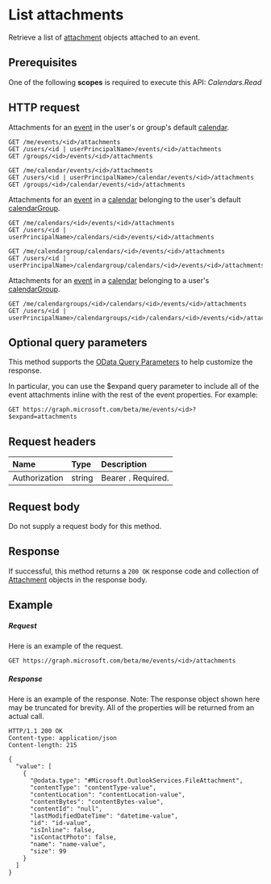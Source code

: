 # List attachments

Retrieve a list of [attachment](../resources/attachment.md) objects attached to an event.

## Prerequisites
One of the following **scopes** is required to execute this API: 
*Calendars.Read* 
## HTTP request
<!-- { "blockType": "ignored" } -->
Attachments for an [event](../resources/event.md) in the user's or group's default [calendar](../resources/calendar.md).
```http
GET /me/events/<id>/attachments
GET /users/<id | userPrincipalName>/events/<id>/attachments
GET /groups/<id>/events/<id>/attachments

GET /me/calendar/events/<id>/attachments
GET /users/<id | userPrincipalName>/calendar/events/<id>/attachments
GET /groups/<id>/calendar/events/<id>/attachments
```
Attachments for an [event](../resources/event.md) in a [calendar](../resources/calendar.md) belonging to the user's default [calendarGroup](../resources/calendargroup.md).
```http
GET /me/calendars/<id>/events/<id>/attachments
GET /users/<id | userPrincipalName>/calendars/<id>/events/<id>/attachments

GET /me/calendargroup/calendars/<id>/events/<id>/attachments
GET /users/<id | userPrincipalName>/calendargroup/calendars/<id>/events/<id>/attachments
```
Attachments for an [event](../resources/event.md) in a [calendar](../resources/calendar.md) belonging to a user's [calendarGroup](../resources/calendargroup.md).
```http
GET /me/calendargroups/<id>/calendars/<id>/events/<id>/attachments
GET /users/<id | userPrincipalName>/calendargroups/<id>/calendars/<id>/events/<id>/attachments
```
## Optional query parameters
This method supports the [OData Query Parameters](http://graph.microsoft.io/docs/overview/query_parameters) to help customize the response.

In particular, you can use the $expand query parameter to include all of the event attachments
inline with the rest of the event properties. For example:

```
GET https://graph.microsoft.com/beta/me/events/<id>?$expand=attachments
```


## Request headers
| Name       | Type | Description|
|:-----------|:------|:----------|
| Authorization  | string  | Bearer <token>. Required. |

## Request body
Do not supply a request body for this method.
## Response
If successful, this method returns a `200 OK` response code and collection of [Attachment](../resources/attachment.md) objects in the response body.
## Example
##### Request
Here is an example of the request.
<!-- {
  "blockType": "request",
  "name": "get_attachments"
}-->
```http
GET https://graph.microsoft.com/beta/me/events/<id>/attachments
```
##### Response
Here is an example of the response. Note: The response object shown here may be truncated for brevity. All of the properties will be returned from an actual call.
<!-- {
  "blockType": "response",
  "truncated": true,
  "@odata.type": "microsoft.graph.attachment",
  "isCollection": true
} -->
```http
HTTP/1.1 200 OK
Content-type: application/json
Content-length: 215

{
  "value": [
    {
      "@odata.type": "#Microsoft.OutlookServices.FileAttachment",
      "contentType": "contentType-value",
      "contentLocation": "contentLocation-value",
      "contentBytes": "contentBytes-value",
      "contentId": "null",
      "lastModifiedDateTime": "datetime-value",
      "id": "id-value",
      "isInline": false,
      "isContactPhoto": false,
      "name": "name-value",
      "size": 99
    }
  ]
}
```

<!-- uuid: 8fcb5dbc-d5aa-4681-8e31-b001d5168d79
2015-10-25 14:57:30 UTC -->
<!-- {
  "type": "#page.annotation",
  "description": "List attachments",
  "keywords": "",
  "section": "documentation",
  "tocPath": ""
}-->

<!-- {
  "type": "#page.annotation",
  "description": "Retrieve a list of attachment objects.",
  "tocPath": "/beta reference/Outlook Calendar/event/List attachments",
  "apiVersion": "beta",
  "section": "documentation",
  "canonicalURL": "/en-us/api-reference/v1.0/api/event_list_attachments"
} -->

